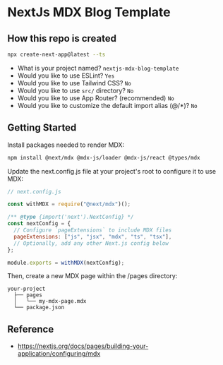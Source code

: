 # NextJs MDX Blog Template

## How this repo is created

```sh
npx create-next-app@latest --ts
```

- What is your project named? `nextjs-mdx-blog-template`
- Would you like to use ESLint? `Yes`
- Would you like to use Tailwind CSS? `No`
- Would you like to use `src/` directory? `No`
- Would you like to use App Router? (recommended) `No`
- Would you like to customize the default import alias (@/\*)? `No`

## Getting Started

Install packages needed to render MDX:

```sh
npm install @next/mdx @mdx-js/loader @mdx-js/react @types/mdx
```

Update the next.config.js file at your project's root to configure it to use MDX:

```js
// next.config.js

const withMDX = require("@next/mdx")();

/** @type {import('next').NextConfig} */
const nextConfig = {
  // Configure `pageExtensions` to include MDX files
  pageExtensions: ["js", "jsx", "mdx", "ts", "tsx"],
  // Optionally, add any other Next.js config below
};

module.exports = withMDX(nextConfig);
```

Then, create a new MDX page within the /pages directory:

```
your-project
  ├── pages
  │   └── my-mdx-page.mdx
  └── package.json
```

## Reference

- https://nextjs.org/docs/pages/building-your-application/configuring/mdx
